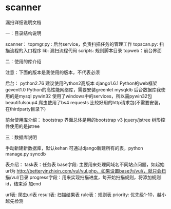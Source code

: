 # scanner
漏扫详细说明文档

一：目录结构说明

   scanner：
topmgr.py : 后台service，负责扫描任务的管理工作
topscan.py: 扫描流程的入口程序
lib: 漏扫流程代码
scripts: 规则脚本目录
   topweb：前台界面

二：使用的库介绍

  注意：下面的版本是我使用的版本，不代表必须

  后台：
python2.76   建议使用Python2高版本
django1.6.1  Python的web框架
gevent1.0    Python的高性能网络库，需要安装greenlet
mysqldb     后台数据库我使用的是mysql
pywin32     使用了windows中的services，所以需pywin32包
beautifulsoup4 爬虫使用了bs4
requests      比较好用的http请求包(不需要安装，在thirdparty目录下)

  前台使用库介绍：
  	bootstrap    界面总体是用的bootstrap v3
  	jquery/jstree  树形控件使用的是jstree

三：数据库说明

   手动新建新数据库，默认kehan
   可通过django新建所有的表，python manage.py syncdb

   表介绍：
   		task表：任务表
        	base字段: 主要用来处理同域名不同站点问题，如起始url为								  http://betteryinzhixin.com/vul/vul.php，如果设置base为/vul/，就只会扫					  描/vul/目录
progress字段：用来实现扫描进度，每开始扫描规则，将添加规则id，结束添				 加end

url表: 爬虫url表
result表: 扫描结果表
rule表：规则表
priority: 优先级1-10，越小越先检测

